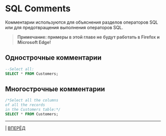 # SQL Comments


Комментарии используются для объяснения разделов операторов SQL или для предотвращения выполнения операторов SQL.

> **Примечание: примеры в этой главе не будут работать в Firefox и Microsoft Edge!**

## Однострочные комментарии
``` SQL
--Select all:
SELECT * FROM Customers;
```

## Многострочные комментарии
``` SQL
/*Select all the columns
of all the records
in the Customers table:*/
SELECT * FROM Customers;
```

---

  | [ВПЕРЁД](/SQL_Tutorial/SQL_SELECT.md)

